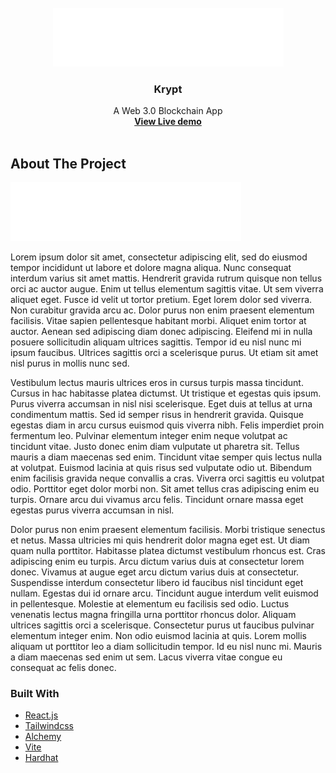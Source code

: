 

<!-- PROJECT LOGO -->
<br />
<div align="center">
  <a href="https://github.com/Juandurdaneta/krypt">
    <img src="/client/images/logo.png" alt="Logo" >
  </a>

  <h3 align="center">Krypt</h3>

  <p align="center">
    A Web 3.0 Blockchain App
    <br />
    <a href="https://github.com/Juandurdaneta/krypt"><strong>View Live demo</strong></a>
    <br />
    <br />
  </p>
</div>






<!-- ABOUT THE PROJECT -->
## About The Project

![Product Name Screen Shot](/client/images/logo.png)

Lorem ipsum dolor sit amet, consectetur adipiscing elit, sed do eiusmod tempor incididunt ut labore et dolore magna aliqua. Nunc consequat interdum varius sit amet mattis. Hendrerit gravida rutrum quisque non tellus orci ac auctor augue. Enim ut tellus elementum sagittis vitae. Ut sem viverra aliquet eget. Fusce id velit ut tortor pretium. Eget lorem dolor sed viverra. Non curabitur gravida arcu ac. Dolor purus non enim praesent elementum facilisis. Vitae sapien pellentesque habitant morbi. Aliquet enim tortor at auctor. Aenean sed adipiscing diam donec adipiscing. Eleifend mi in nulla posuere sollicitudin aliquam ultrices sagittis. Tempor id eu nisl nunc mi ipsum faucibus. Ultrices sagittis orci a scelerisque purus. Ut etiam sit amet nisl purus in mollis nunc sed.

Vestibulum lectus mauris ultrices eros in cursus turpis massa tincidunt. Cursus in hac habitasse platea dictumst. Ut tristique et egestas quis ipsum. Purus viverra accumsan in nisl nisi scelerisque. Eget duis at tellus at urna condimentum mattis. Sed id semper risus in hendrerit gravida. Quisque egestas diam in arcu cursus euismod quis viverra nibh. Felis imperdiet proin fermentum leo. Pulvinar elementum integer enim neque volutpat ac tincidunt vitae. Justo donec enim diam vulputate ut pharetra sit. Tellus mauris a diam maecenas sed enim. Tincidunt vitae semper quis lectus nulla at volutpat. Euismod lacinia at quis risus sed vulputate odio ut. Bibendum enim facilisis gravida neque convallis a cras. Viverra orci sagittis eu volutpat odio. Porttitor eget dolor morbi non. Sit amet tellus cras adipiscing enim eu turpis. Ornare arcu dui vivamus arcu felis. Tincidunt ornare massa eget egestas purus viverra accumsan in nisl.

Dolor purus non enim praesent elementum facilisis. Morbi tristique senectus et netus. Massa ultricies mi quis hendrerit dolor magna eget est. Ut diam quam nulla porttitor. Habitasse platea dictumst vestibulum rhoncus est. Cras adipiscing enim eu turpis. Arcu dictum varius duis at consectetur lorem donec. Vivamus at augue eget arcu dictum varius duis at consectetur. Suspendisse interdum consectetur libero id faucibus nisl tincidunt eget nullam. Egestas dui id ornare arcu. Tincidunt augue interdum velit euismod in pellentesque. Molestie at elementum eu facilisis sed odio. Luctus venenatis lectus magna fringilla urna porttitor rhoncus dolor. Aliquam ultrices sagittis orci a scelerisque. Consectetur purus ut faucibus pulvinar elementum integer enim. Non odio euismod lacinia at quis. Lorem mollis aliquam ut porttitor leo a diam sollicitudin tempor. Id eu nisl nunc mi. Mauris a diam maecenas sed enim ut sem. Lacus viverra vitae congue eu consequat ac felis donec.




### Built With

* [React.js](https://reactjs.org/)
* [Tailwindcss](https://tailwindcss.com/)
* [Alchemy](https://www.alchemy.com/)
* [Vite](https://vitejs.dev/)
* [Hardhat](https://hardhat.org/)






